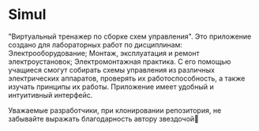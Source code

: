# Simul

"Виртуальный тренажер по сборке схем управления". Это приложение создано для лабораторных работ по дисциплинам: Электрооборудование; Монтаж, эксплуатация и ремонт электроустановок; Электромонтажная практика. С его помощью учащиеся смогут собирать схемы управления из различных электрических аппаратов, проверять их работоспособность, а также изучать принципы их работы. Приложение имеет удобный и интуитивный интерфейс.


Уважаемые разработчики, при клонировании репозитория, не забывайте выражать благодарность автору звездочой🙏
